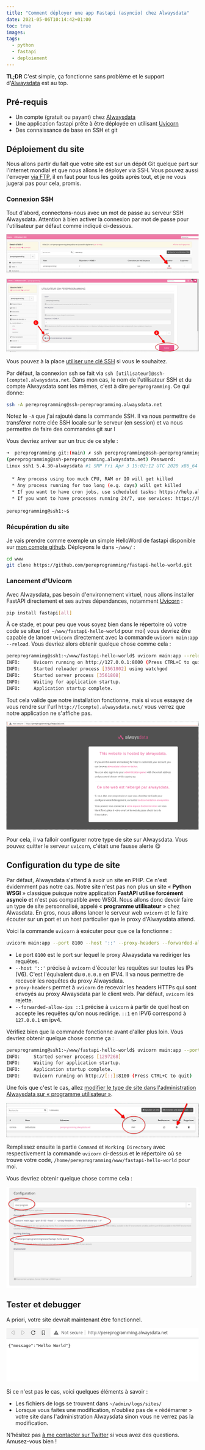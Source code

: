 ```yaml
---
title: "Comment déployer une app Fastapi (asyncio) chez Alwaysdata"
date: 2021-05-06T10:14:42+01:00
toc: true
images:
tags:
  - python
  - fastapi
  - deploiement
---
```


__TL;DR__ C'est simple, ça fonctionne sans problème et le support d'[Alwaysdata](https://www.alwaysdata.com) est au top.

## Pré-requis

- Un compte (gratuit ou payant) chez [Alwaysdata](https://www.alwaysdata.com)
- Une application fastapi prête à être déployée en utilisant [Uvicorn](https://www.uvicorn.org/)
- Des connaissance de base en SSH et git

## Déploiement du site

Nous allons partir du fait que votre site est sur un dépôt Git quelque part sur l'internet mondial et que nous allons le déployer via SSH. Vous pouvez aussi l'envoyer [via FTP](https://help.alwaysdata.com/fr/acc%C3%A8s-distant/ftp/), il en faut pour tous les goûts après tout, et je ne vous jugerai pas pour cela, promis.

### Connexion SSH

Tout d'abord, connectons-nous avec un mot de passe au serveur SSH Alwaysdata. Attention à bien activer la connexion par mot de passe pour l'utilisateur par défaut comme indiqué ci-dessous.

[![Modification utilisateur ssh](images/always_data_ssh_1.png)](images/always_data_ssh_1.png)

[![Activation connexion par mot de passe](images/always_data_ssh_2.png)](images/always_data_ssh_2.png)

Vous pouvez à la place [utiliser une clé SSH](https://help.alwaysdata.com/fr/acc%C3%A8s-distant/ssh/utiliser-des-cl%C3%A9s-ssh/) si vous le souhaitez.

Par défaut, la connexion ssh se fait via `ssh [utilisateur]@ssh-[compte].alwaysdata.net`. Dans mon cas, le nom de l'utilisateur SSH et du compte Alwaysdata sont les mêmes, c'est à dire `pereprogramming`. Ce qui donne:

```bash
ssh -A pereprogramming@ssh-pereprogramming.alwaysdata.net
```

Notez le `-A` que j'ai rajouté dans la commande SSH. Il va nous permettre de transférer notre clée SSH locale sur le serveur (en session) et va nous permettre de faire des commandes git sur l

Vous devriez arriver sur un truc de ce style :

```bash
➜  pereprogramming git:(main) ✗ ssh pereprogramming@ssh-pereprogramming.alwaysdata.net
(pereprogramming@ssh-pereprogramming.alwaysdata.net) Password:
Linux ssh1 5.4.30-alwaysdata #1 SMP Fri Apr 3 15:02:12 UTC 2020 x86_64

  * Any process using too much CPU, RAM or IO will get killed
  * Any process running for too long (e.g. days) will get killed
  * If you want to have cron jobs, use scheduled tasks: https://help.alwaysdata.com/en/tasks/
  * If you want to have processes running 24/7, use services: https://help.alwaysdata.com/en/services/

pereprogramming@ssh1:~$
```

### Récupération du site

Je vais prendre comme exemple un simple HelloWord de fastapi disponible sur [mon compte github](https://github.com/pereprogramming/fastapi-hello-world). Déployons le dans `~/www/` :

```bash
cd www
git clone https://github.com/pereprogramming/fastapi-hello-world.git
```

### Lancement d'Uvicorn

Avec Alwaysdata, pas besoin d'environnement virtuel, nous allons installer FastAPI directement et ses autres dépendances, notamment [Uvicorn](https://www.uvicorn.org/) :

```bash
pip install fastapi[all]
```

À ce stade, et pour peu que vous soyez bien dans le répertoire où votre code se situe (`cd ~/www/fastapi-hello-world` pour moi) vous devriez être capable de lancer `Uvicorn` directement avec la commande `uvicorn main:app --reload`. Vous devriez alors obtenir quelque chose comme cela :

```bash
pereprogramming@ssh1:~/www/fastapi-hello-world$ uvicorn main:app --reload
INFO:     Uvicorn running on http://127.0.0.1:8000 (Press CTRL+C to quit)
INFO:     Started reloader process [3561802] using watchgod
INFO:     Started server process [3561808]
INFO:     Waiting for application startup.
INFO:     Application startup complete.
```

Tout cela valide que notre installation fonctionne, mais si vous essayez de vous rendre sur l'url `http://[compte].alwaysdata.net/` vous verrez que notre application ne s'affiche pas.


[![Site hébergé par Alwasdata](images/site_heberge_par_always_data.png)](images/site_heberge_par_always_data.png)


Pour cela, il va falloir configurer notre type de site sur Alwaysdata. Vous pouvez quitter le serveur `uvicorn`, c'était une fausse alerte :yum:

## Configuration du type de site

Par défaut, Alwaysdata s'attend à avoir un site en PHP. Ce n'est évidemment pas notre cas. Notre site n'est pas non plus un site « __Python WSGI__ » classique puisque notre application __FastAPI utilise forcément asyncio__ et n'est pas compatible avec WSGI. Nous allons donc devoir faire un type de site personnalisé, appelé « __programme utilisateur__ » chez Alwasdata. En gros, nous allons lancer le serveur web `uvicorn` et le faire écouter sur un port et un host particulier que le proxy d'Alwaysdata attend.

Voici la commande `uvicorn` à exécuter pour que ce la fonctionne :

```bash
uvicorn main:app --port 8100 --host '::' --proxy-headers --forwarded-allow-ips "::1"
```

- Le port `8100` est le port sur lequel le proxy Alwaysdata va rediriger les requêtes.
- `--host '::'` précise à `uvicorn` d'écouter les requêtes sur toutes les IPs (V6). C'est l'équivalent du `0.0.0.0` en IPV4. Il va nous permettre de recevoir les requêtes du proxy Alwaysdata.
- `proxy-headers` permet à `uvicorn` de recevoir les headers HTTPs qui sont envoyés au proxy Alwaysdata par le client web. Par défaut, `uvicorn` les rejette.
- `--forwarded-allow-ips ::1` précise à `uvicorn` à partir de quel host on accepte les requêtes qu'on nous redirige. `::1` en IPV6 correspond à `127.0.0.1` en ipv4.

Vérifiez bien que la commande fonctionne avant d'aller plus loin. Vous devriez obtenir quelque chose comme ça :

```bash
pereprogramming@ssh1:~/www/fastapi-hello-world$ uvicorn main:app --port 8100 --host '::' --proxy-headers --forwarded-allow-ips "::1"
INFO:     Started server process [1297268]
INFO:     Waiting for application startup.
INFO:     Application startup complete.
INFO:     Uvicorn running on http://[::]:8100 (Press CTRL+C to quit)
```

Une fois que c'est le cas, allez [modifier le type de site dans l'administration Alwaysdata sur « programme utilisateur »](https://help.alwaysdata.com/fr/sites/programme-utilisateur/).

[![Type de site](images/type_de_site.png)](images/type_de_site.png)

Remplissez ensuite la partie `Command` et `Working Directory` avec respectivement la commande `uvicorn` ci-dessus et le répertoire où se trouve votre code, `/home/pereprogramming/www/fastapi-hello-world` pour moi.


Vous devriez obtenir quelque chose comme cela :

[![Type de site programme utilisateur](images/type_de_site_programme_utilisateur_2.png)](images/type_de_site_programme_utilisateur_2.png)

## Tester et debugger

A priori, votre site devrait maintenant être fonctionnel.

[![Site ok](images/site_ok.png)](images/site_ok.png)

Si ce n'est pas le cas, voici quelques éléments à savoir :
- Les fichiers de logs se trouvent dans `~/admin/logs/sites/`
- Lorsque vous faites une modification, n'oubliez pas de « rédémarrer » votre site dans l'administration Alwaysdata sinon vous ne verrez pas la modification.

N'hésitez pas [à me contacter sur Twitter](https://twitter.com/pereprogramming) si vous avez des questions. Amusez-vous bien !
